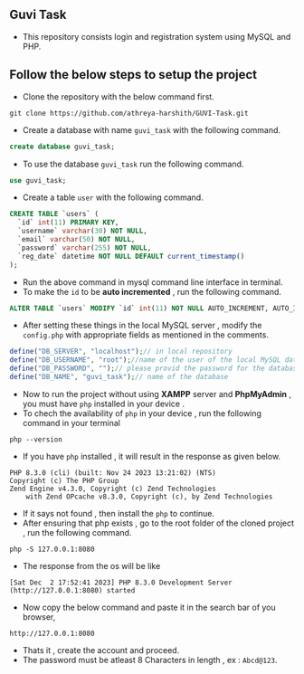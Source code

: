 ## Guvi Task
* This repository consists login and registration system using MySQL and PHP.

## Follow the below steps to setup the project
* Clone the repository with the below command first.
```
git clone https://github.com/athreya-harshith/GUVI-Task.git
```
* Create a database with name `guvi_task`  with the following command.
```sql
create database guvi_task;
```
* To use the database `guvi_task` run the following command.
```sql
use guvi_task;
```
* Create a table `user` with the following command.
```sql
CREATE TABLE `users` (
  `id` int(11) PRIMARY KEY,
  `username` varchar(30) NOT NULL,
  `email` varchar(50) NOT NULL,
  `password` varchar(255) NOT NULL,
  `reg_date` datetime NOT NULL DEFAULT current_timestamp()
);
```
* Run the above command in mysql command line interface in terminal.
* To make the `id` to be __auto incremented__ , run the following command.
```sql
ALTER TABLE `users` MODIFY `id` int(11) NOT NULL AUTO_INCREMENT, AUTO_INCREMENT=10;
```
* After setting these things in the local MySQL server , modify the `config.php` with appropriate fields as mentioned in the comments.
```php
define("DB_SERVER", "localhost");// in local repository 
define("DB_USERNAME", "root");//name of the user of the local MySQL database
define("DB_PASSWORD", "");// please provid the password for the database as second argument
define("DB_NAME", "guvi_task");// name of the database
```
* Now to run the project without using **__XAMPP__** server and **__PhpMyAdmin__** , you must have `php` installed in your device .
* To chech the availability of `php` in your device , run the following command in your terminal
```
php --version
```
* If you have `php` installed , it will result in the response as given below.
```
PHP 8.3.0 (cli) (built: Nov 24 2023 13:21:02) (NTS)
Copyright (c) The PHP Group
Zend Engine v4.3.0, Copyright (c) Zend Technologies
    with Zend OPcache v8.3.0, Copyright (c), by Zend Technologies
```
* If it says not found , then install the `php` to continue.
* After ensuring that php exists , go to the root folder of the cloned project , run the following command.
```
php -S 127.0.0.1:8080
```
* The response from the os will be like 
```
[Sat Dec  2 17:52:41 2023] PHP 8.3.0 Development Server (http://127.0.0.1:8080) started
```
* Now copy the below command and paste it in the search bar of you browser,
```
http://127.0.0.1:8080
```
* Thats it , create the account and proceed.
* The password must be atleast 8 Characters in length , ex : `Abcd@123`.

